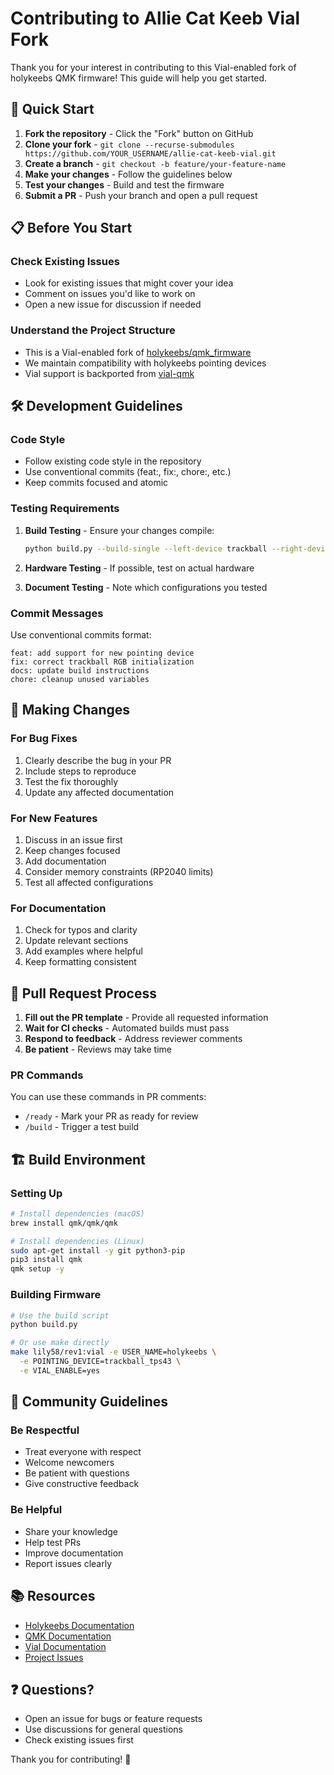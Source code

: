 # Contributing to Allie Cat Keeb Vial Fork

Thank you for your interest in contributing to this Vial-enabled fork of holykeebs QMK firmware! This guide will help you get started.

## 🎯 Quick Start

1. **Fork the repository** - Click the "Fork" button on GitHub
2. **Clone your fork** - `git clone --recurse-submodules https://github.com/YOUR_USERNAME/allie-cat-keeb-vial.git`
3. **Create a branch** - `git checkout -b feature/your-feature-name`
4. **Make your changes** - Follow the guidelines below
5. **Test your changes** - Build and test the firmware
6. **Submit a PR** - Push your branch and open a pull request

## 📋 Before You Start

### Check Existing Issues
- Look for existing issues that might cover your idea
- Comment on issues you'd like to work on
- Open a new issue for discussion if needed

### Understand the Project Structure
- This is a Vial-enabled fork of [holykeebs/qmk_firmware](https://github.com/idank/qmk_firmware)
- We maintain compatibility with holykeebs pointing devices
- Vial support is backported from [vial-qmk](https://github.com/vial-kb/vial-qmk)

## 🛠️ Development Guidelines

### Code Style
- Follow existing code style in the repository
- Use conventional commits (feat:, fix:, chore:, etc.)
- Keep commits focused and atomic

### Testing Requirements
1. **Build Testing** - Ensure your changes compile:
   ```bash
   python build.py --build-single --left-device trackball --right-device tps43
   ```

2. **Hardware Testing** - If possible, test on actual hardware
3. **Document Testing** - Note which configurations you tested

### Commit Messages
Use conventional commits format:
```
feat: add support for new pointing device
fix: correct trackball RGB initialization
docs: update build instructions
chore: cleanup unused variables
```

## 🚀 Making Changes

### For Bug Fixes
1. Clearly describe the bug in your PR
2. Include steps to reproduce
3. Test the fix thoroughly
4. Update any affected documentation

### For New Features
1. Discuss in an issue first
2. Keep changes focused
3. Add documentation
4. Consider memory constraints (RP2040 limits)
5. Test all affected configurations

### For Documentation
1. Check for typos and clarity
2. Update relevant sections
3. Add examples where helpful
4. Keep formatting consistent

## 📝 Pull Request Process

1. **Fill out the PR template** - Provide all requested information
2. **Wait for CI checks** - Automated builds must pass
3. **Respond to feedback** - Address reviewer comments
4. **Be patient** - Reviews may take time

### PR Commands
You can use these commands in PR comments:
- `/ready` - Mark your PR as ready for review
- `/build` - Trigger a test build

## 🏗️ Build Environment

### Setting Up
```bash
# Install dependencies (macOS)
brew install qmk/qmk/qmk

# Install dependencies (Linux)
sudo apt-get install -y git python3-pip
pip3 install qmk
qmk setup -y
```

### Building Firmware
```bash
# Use the build script
python build.py

# Or use make directly
make lily58/rev1:vial -e USER_NAME=holykeebs \
  -e POINTING_DEVICE=trackball_tps43 \
  -e VIAL_ENABLE=yes
```

## 🤝 Community Guidelines

### Be Respectful
- Treat everyone with respect
- Welcome newcomers
- Be patient with questions
- Give constructive feedback

### Be Helpful
- Share your knowledge
- Help test PRs
- Improve documentation
- Report issues clearly

## 📚 Resources

- [Holykeebs Documentation](https://docs.holykeebs.com)
- [QMK Documentation](https://docs.qmk.fm)
- [Vial Documentation](https://get.vial.today/docs/)
- [Project Issues](https://github.com/alliecatowo/allie-cat-keeb-vial/issues)

## ❓ Questions?

- Open an issue for bugs or feature requests
- Use discussions for general questions
- Check existing issues first

Thank you for contributing! 🐾 
